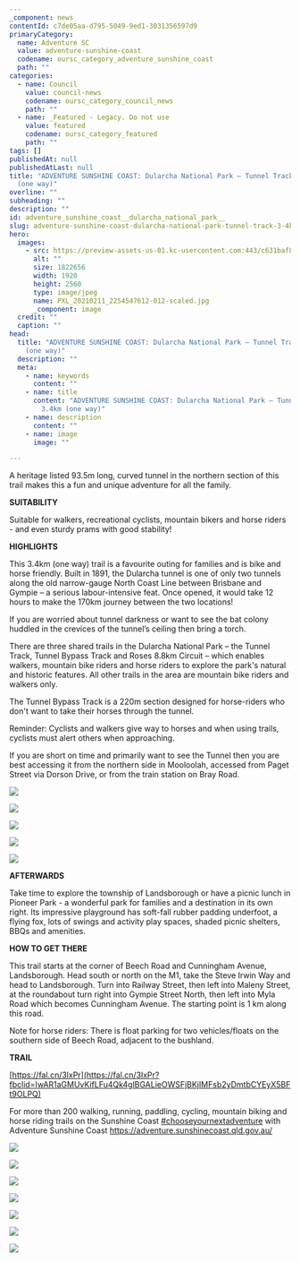 ```yaml
---
_component: news
contentId: c7de05aa-d795-5049-9ed1-3031356597d9
primaryCategory:
  name: Adventure SC
  value: adventure-sunshine-coast
  codename: oursc_category_adventure_sunshine_coast
  path: ""
categories:
  - name: Council
    value: council-news
    codename: oursc_category_council_news
    path: ""
  - name: _Featured - Legacy. Do not use
    value: featured
    codename: oursc_category_featured
    path: ""
tags: []
publishedAt: null
publishedAtLast: null
title: "ADVENTURE SUNSHINE COAST: Dularcha National Park – Tunnel Track - 3.4km
  (one way)"
overline: ""
subheading: ""
description: ""
id: adventure_sunshine_coast__dularcha_national_park__
slug: adventure-sunshine-coast-dularcha-national-park-tunnel-track-3-4km-one-way
hero:
  images:
    - src: https://preview-assets-us-01.kc-usercontent.com:443/c631baf8-1b46-001f-580c-d0001b68b4a8/40961b5a-878c-4e41-95c9-8ef6c0ae34be/PXL_20210211_2254547612-012-scaled.jpg
      alt: ""
      size: 1822656
      width: 1920
      height: 2560
      type: image/jpeg
      name: PXL_20210211_2254547612-012-scaled.jpg
      _component: image
  credit: ""
  caption: ""
head:
  title: "ADVENTURE SUNSHINE COAST: Dularcha National Park – Tunnel Track - 3.4km
    (one way)"
  description: ""
  meta:
    - name: keywords
      content: ""
    - name: title
      content: "ADVENTURE SUNSHINE COAST: Dularcha National Park – Tunnel Track -
        3.4km (one way)"
    - name: description
      content: ""
    - name: image
      image: ""

---
```

A heritage listed 93.5m long, curved tunnel in the northern section of this trail makes this a fun and unique adventure for all the family.

**SUITABILITY**

Suitable for walkers, recreational cyclists, mountain bikers and horse riders - and even sturdy prams with good stability!

**HIGHLIGHTS**

This 3.4km (one way) trail is a favourite outing for families and is bike and horse friendly. Built in 1891, the Dularcha tunnel is one of only two tunnels along the old narrow-gauge North Coast Line between Brisbane and Gympie – a serious labour-intensive feat. Once opened, it would take 12 hours to make the 170km journey between the two locations!

If you are worried about tunnel darkness or want to see the bat colony huddled in the crevices of the tunnel’s ceiling then bring a torch.

There are three shared trails in the Dularcha National Park – the Tunnel Track, Tunnel Bypass Track and Roses 8.8km Circuit – which enables walkers, mountain bike riders and horse riders to explore the park's natural and historic features. All other trails in the area are mountain bike riders and walkers only.

The Tunnel Bypass Track is a 220m section designed for horse-riders who don't want to take their horses through the tunnel.

Reminder: Cyclists and walkers give way to horses and when using trails, cyclists must alert others when approaching.

If you are short on time and primarily want to see the Tunnel then you are best accessing it from the northern side in Mooloolah, accessed from Paget Street via Dorson Drive, or from the train station on Bray Road.

![](https://preview-assets-us-01.kc-usercontent.com:443/c631baf8-1b46-001f-580c-d0001b68b4a8/b49accb4-aefc-4f29-8027-a74572ba9c45/Use-this-768x1024.jpg)

![](https://preview-assets-us-01.kc-usercontent.com:443/c631baf8-1b46-001f-580c-d0001b68b4a8/cbd960d6-da8e-4538-9867-f6ec502e9b4f/56905083_2634411589963950_8043744202263101440_n-768x1024.jpg)

![](https://preview-assets-us-01.kc-usercontent.com:443/c631baf8-1b46-001f-580c-d0001b68b4a8/831ae6c8-e481-444e-b44c-c57de39bac03/7212_Track1_edited-922x1024.jpg)

![](https://preview-assets-us-01.kc-usercontent.com:443/c631baf8-1b46-001f-580c-d0001b68b4a8/27a6063c-f538-4ef1-af1e-87e96075c85f/57162470_2634413346630441_3266723392006389760_n-768x1024.jpg)

![](https://preview-assets-us-01.kc-usercontent.com:443/c631baf8-1b46-001f-580c-d0001b68b4a8/89f824e2-a74c-41ef-8aa2-e3cebaaf770e/7212_12343D06-A61F-458E-9B7F-04CB60C7745D-1024x768.jpeg)

**AFTERWARDS**

Take time to explore the township of Landsborough or have a picnic lunch in Pioneer Park - a wonderful park for families and a destination in its own right. Its impressive playground has soft-fall rubber padding underfoot, a flying fox, lots of swings and activity play spaces, shaded picnic shelters, BBQs and amenities.

**HOW TO GET THERE**

This trail starts at the corner of Beech Road and Cunningham Avenue, Landsborough. Head south or north on the M1, take the Steve Irwin Way and head to Landsborough. Turn into Railway Street, then left into Maleny Street, at the roundabout turn right into Gympie Street North, then left into Myla Road which becomes Cunningham Avenue. The starting point is 1 km along this road.

Note for horse riders: There is float parking for two vehicles/floats on the southern side of Beech Road, adjacent to the bushland.

**TRAIL**

[https://fal.cn/3lxPr](https://fal.cn/3lxPr?fbclid=IwAR1aGMUvKifLFu4Qk4glBGALieOWSFjBKjIMFsb2yDmtbCYEyX5BFt9OLPQ)


For more than 200 walking, running, paddling, cycling, mountain biking and horse riding trails on the Sunshine Coast [#chooseyournextadventure](https://www.facebook.com/hashtag/chooseyournextadventure?__eep__=6&__cft__[0]=AZWmQocWNHK5XXLcKbXHzKWOML1P-hfjXH9FmXVsW9qKf3QImKPB-ea-U0Ubfm5MvqM6WzyKlf9_TMZLnk_7zzVb2XGf9rK5jKplZYko_lY3jsRpkamg81xxkAwFAV4D5p0&__tn__=*NK-R)
&#x20;with Adventure Sunshine Coast <https://adventure.sunshinecoast.qld.gov.au/>


![](https://preview-assets-us-01.kc-usercontent.com:443/c631baf8-1b46-001f-580c-d0001b68b4a8/c83291d7-adb2-40de-a8f8-c3355f79f6c7/56977012_2634414779963631_6674073427852132352_n-768x1024.jpg)

![](https://preview-assets-us-01.kc-usercontent.com:443/c631baf8-1b46-001f-580c-d0001b68b4a8/da4a41c3-4f52-427a-8298-68027671fdff/56985369_2634411406630635_7536147267661594624_n-768x1024.jpg)

![](https://preview-assets-us-01.kc-usercontent.com:443/c631baf8-1b46-001f-580c-d0001b68b4a8/c9afb0e1-fadd-43dd-be5e-3a37ea17c366/Capture-4-1024x824.jpg)

![](https://preview-assets-us-01.kc-usercontent.com:443/c631baf8-1b46-001f-580c-d0001b68b4a8/c5dd639c-f9d9-407a-995d-c304ef536ca9/7212_Track2_edited-922x1024.jpg)

![](https://preview-assets-us-01.kc-usercontent.com:443/c631baf8-1b46-001f-580c-d0001b68b4a8/31d98aa0-199c-43ed-bfe4-15b7d6e2c4b7/56744579_2634416999963409_2186496493806944256_n-768x1024.jpg)

![](https://preview-assets-us-01.kc-usercontent.com:443/c631baf8-1b46-001f-580c-d0001b68b4a8/4acf5f52-619d-4674-902b-a9fc13e5aed3/56907661_2634415753296867_3614048442227097600_n-768x1024.jpg)

![](https://preview-assets-us-01.kc-usercontent.com:443/c631baf8-1b46-001f-580c-d0001b68b4a8/93993f4d-1f02-4d5b-8612-fc13c14e3de6/7212_Dularcha-NP-tunnel-track-IMG_1929.jpg)
